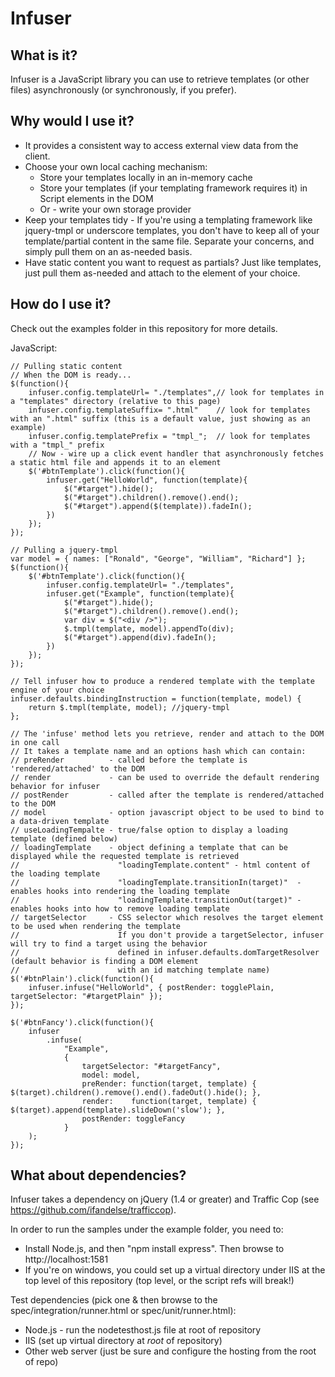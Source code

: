 # Infuser

## What is it?
Infuser is a JavaScript library you can use to retrieve templates (or other files) asynchronously (or synchronously, if you prefer).

## Why would I use it?
* It provides a consistent way to access external view data from the client.
* Choose your own local caching mechanism:
    * Store your templates locally in an in-memory cache
    * Store your templates (if your templating framework requires it) in Script elements in the DOM
    * Or - write your own storage provider
* Keep your templates tidy - If you're using a templating framework like jquery-tmpl or underscore templates, you don't have to keep all of your template/partial content in the same file.  Separate your concerns, and simply pull them on an as-needed basis.
* Have static content you want to request as partials?  Just like templates, just pull them as-needed and attach to the element of your choice.

## How do I use it?
Check out the examples folder in this repository for more details.

JavaScript:

    // Pulling static content
    // When the DOM is ready...
    $(function(){
        infuser.config.templateUrl= "./templates",// look for templates in a "templates" directory (relative to this page)
        infuser.config.templateSuffix= ".html"    // look for templates with an ".html" suffix (this is a default value, just showing as an example)
        infuser.config.templatePrefix = "tmpl_";  // look for templates with a "tmpl_" prefix
        // Now - wire up a click event handler that asynchronously fetches a static html file and appends it to an element
        $('#btnTemplate').click(function(){
            infuser.get("HelloWorld", function(template){
                $("#target").hide();
                $("#target").children().remove().end();
                $("#target").append($(template)).fadeIn();
            })
        });
    });
    
    // Pulling a jquery-tmpl
    var model = { names: ["Ronald", "George", "William", "Richard"] };
    $(function(){
        $('#btnTemplate').click(function(){
            infuser.config.templateUrl= "./templates",
            infuser.get("Example", function(template){
                $("#target").hide();
                $("#target").children().remove().end();
                var div = $("<div />");
                $.tmpl(template, model).appendTo(div);
                $("#target").append(div).fadeIn();
            })
        });
    });

    // Tell infuser how to produce a rendered template with the template engine of your choice
    infuser.defaults.bindingInstruction = function(template, model) {
        return $.tmpl(template, model); //jquery-tmpl
    };

    // The 'infuse' method lets you retrieve, render and attach to the DOM in one call
    // It takes a template name and an options hash which can contain:
    // preRender          - called before the template is 'rendered/attached' to the DOM
    // render             - can be used to override the default rendering behavior for infuser
    // postRender         - called after the template is rendered/attached to the DOM
    // model              - option javascript object to be used to bind to a data-driven template
    // useLoadingTempalte - true/false option to display a loading template (defined below)
    // loadingTemplate    - object defining a template that can be displayed while the requested template is retrieved
    //                      "loadingTemplate.content" - html content of the loading template
    //                      "loadingTemplate.transitionIn(target)"  - enables hooks into rendering the loading template
    //                      "loadingTemplate.transitionOut(target)" - enables hooks into how to remove loading template
    // targetSelector     - CSS selector which resolves the target element to be used when rendering the template
    //                      If you don't provide a targetSelector, infuser will try to find a target using the behavior
    //                      defined in infuser.defaults.domTargetResolver (default behavior is finding a DOM element
    //                      with an id matching template name)
    $('#btnPlain').click(function(){
        infuser.infuse("HelloWorld", { postRender: togglePlain, targetSelector: "#targetPlain" });
    });

    $('#btnFancy').click(function(){
        infuser
            .infuse(
                "Example",
                {
                    targetSelector: "#targetFancy",
                    model: model,
                    preRender: function(target, template) { $(target).children().remove().end().fadeOut().hide(); },
                    render:    function(target, template) { $(target).append(template).slideDown('slow'); },
                    postRender: toggleFancy
                }
        );
    });

## What about dependencies?
Infuser takes a dependency on jQuery (1.4 or greater) and Traffic Cop (see https://github.com/ifandelse/trafficcop).

In order to run the samples under the example folder, you need to:

* Install Node.js, and then "npm install express".  Then browse to http://localhost:1581
* If you're on windows, you could set up a virtual directory under IIS at the top level of this repository (top level, or the script refs will break!)

Test dependencies (pick one & then browse to the spec/integration/runner.html or spec/unit/runner.html):

* Node.js - run the nodetesthost.js file at root of repository
* IIS (set up virtual directory at *root* of repository)
* Other web server (just be sure and configure the hosting from the root of repo)
